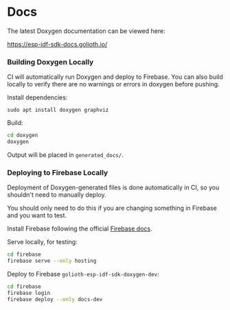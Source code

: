 # Docs

The latest Doxygen documentation can be viewed here:

https://esp-idf-sdk-docs.golioth.io/


### Building Doxygen Locally

CI will automatically run Doxygen and deploy to Firebase.
You can also build locally to verify there are no warnings or errors in doxygen before pushing.

Install dependencies:

```
sudo apt install doxygen graphviz
```

Build:

```sh
cd doxygen
doxygen
```

Output will be placed in `generated_docs/`.

### Deploying to Firebase Locally

Deployment of Doxygen-generated files is done automatically in CI, so you shouldn't need
to manually deploy.

You should only need to do this if you are changing something in Firebase and you want to test.

Install Firebase following the official [Firebase docs](https://firebase.google.com/docs/cli).

Serve locally, for testing:

```sh
cd firebase
firebase serve --only hosting
```

Deploy to Firebase `golioth-esp-idf-sdk-doxygen-dev`:

```sh
cd firebase
firebase login
firebase deploy --only docs-dev
```
